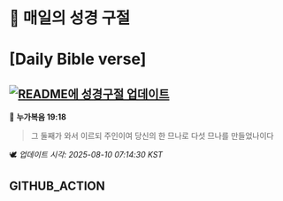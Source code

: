 # 🙏 매일의 성경 구절
# [Daily Bible verse]
## [![README에 성경구절 업데이트](https://github.com/DONGSUKA/first_test/actions/workflows/update-readme-bible.yml/badge.svg)](https://github.com/DONGSUKA/first_test/actions/workflows/update-readme-bible.yml)
<!-- START_BIBLE_VERSE -->
📖 **누가복음 19:18**
> 그 둘째가 와서 이르되 주인이여 당신의 한 므나로 다섯 므나를 만들었나이다

🕊️ _업데이트 시각: 2025-08-10 07:14:30 KST_
  <!-- END_BIBLE_VERSE -->
## GITHUB_ACTION
